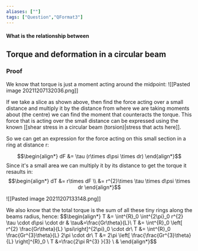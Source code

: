 ```yaml
---
aliases: [""]
tags: ["Question","QFormat3"]
---
```


#### What is the relationship between
## Torque and deformation in a circular beam


### Proof
We know that torque is just a moment acting around the midpoint:
![[Pasted image 20211207132036.png]]

If we take a slice as shown above, then find the force acting over a small distance and multiply it by the distance from where we are taking moments about (the centre) we can find the moment that counteracts the torque.
This force that is acting over the small distance can be expressed using the known [[shear stress in a circular beam (torsion)|stress that acts here]].

So we can get an expression for the force acting on this small section in a ring at distance r:

$$\begin{align*}
dF &= \tau (r\times d\psi \times dr)
\end{align*}$$
Since it's a small area we can multiply it by its distance to get the torque it resaults in:
$$\begin{align*}
dT &= r\times dF \\
&= r^{2}\times  \tau \times d\psi \times dr
\end{align*}$$

![[Pasted image 20211207133148.png]]

We also know that the total torque is the sum of all these tiny rings along the beams radius, hence:
$$\begin{align*}
T &= \int^{R}_0 \int^{2\pi}_0 r^{2}  \tau \cdot d\psi \cdot dr & \tau&=\frac{Gr\theta}{L}\\
T &= \int^{R}_0 \left[ r^{2} \frac{Gr\theta}{L}  \psi\right]^{2\pi}_0 \cdot dr\\
T &=  \int^{R}_0  \frac{Gr^{3}\theta}{L}  2\pi \cdot dr\\
T &= 2\pi \left[ \frac{\frac{Gr^{3}\theta}{L}  \right]^{R}_0 \\
T &=\frac{2\pi R^{3}  }{3} \\
&
\end{align*}$$